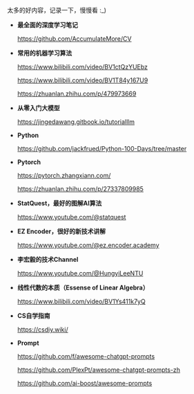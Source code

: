 太多的好内容，记录一下，慢慢看 :_)

-  **最全面的深度学习笔记**
  
    https://github.com/AccumulateMore/CV

-  **常用的机器学习算法**

    https://www.bilibili.com/video/BV1ctQzYUEbz

    https://www.bilibili.com/video/BV1T84y167U9

    https://zhuanlan.zhihu.com/p/479973669
   
-  **从零入门大模型**

     https://jingedawang.gitbook.io/tutorialllm

-  **Python**

     https://github.com/jackfrued/Python-100-Days/tree/master
   
-  **Pytorch**

     https://pytorch.zhangxiann.com/
   
     https://zhuanlan.zhihu.com/p/27337809985
   
-  **StatQuest，最好的图解AI算法**

    https://www.youtube.com/@statquest

-  **EZ Encoder，很好的新技术讲解**

     https://www.youtube.com/@ez.encoder.academy

-  **李宏毅的技术Channel**

     https://www.youtube.com/@HungyiLeeNTU

-  **线性代数的本质（Essense of Linear Algebra）**

    https://www.bilibili.com/video/BV1Ys411k7yQ
   
-  **CS自学指南**

     https://csdiy.wiki/
   
-  **Prompt**

     https://github.com/f/awesome-chatgpt-prompts

     https://github.com/PlexPt/awesome-chatgpt-prompts-zh

     https://github.com/ai-boost/awesome-prompts
